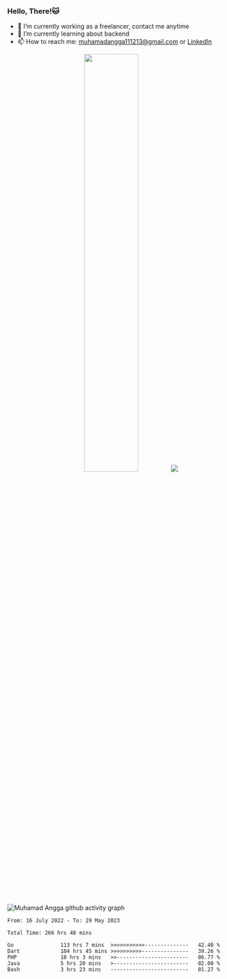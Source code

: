 
### Hello, There!🐱

- 🔭 I’m currently working as a freelancer, contact me anytime
- 🌱 I’m currently learning about backend
- 📫 How to reach me: [muhamadangga111213@gmail.com](mailto:muhamadangga111213@gmail.com) or [LinkedIn](https://www.linkedin.com/in/muhamad-angga)

<p align="center">
    <img width="49.5%" src="https://github-readme-stats.vercel.app/api?username=muhangga&count_private=true&theme=ocean_dark&show_icons=true" />
    &nbsp;
    <img src="https://github-readme-stats.vercel.app/api/top-langs/?username=muhangga&langs_count=8&layout=compact&theme=ocean_dark&show_icons=true" />
</p>

![Muhamad Angga github activity graph](https://github-readme-activity-graph.cyclic.app/graph?username=muhangga&custom_title=Angga&color=708090&theme=github-dark)


<!--START_SECTION:waka-->

```text
From: 16 July 2022 - To: 29 May 2023

Total Time: 266 hrs 48 mins

Go               113 hrs 7 mins  >>>>>>>>>>>--------------   42.40 %
Dart             104 hrs 45 mins >>>>>>>>>>---------------   39.26 %
PHP              18 hrs 3 mins   >>-----------------------   06.77 %
Java             5 hrs 20 mins   >------------------------   02.00 %
Bash             3 hrs 23 mins   -------------------------   01.27 %
```

<!--END_SECTION:waka-->
